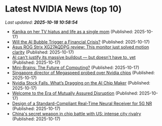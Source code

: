 # Latest NVIDIA News (top 10)
_Last updated: **2025-10-18 10:58:54**_

- [Kanika on her TV hiatus and life as a single mom](https://timesofindia.indiatimes.com/tv/news/hindi/kanika-on-her-tv-hiatus-and-life-as-a-single-mom/articleshow/124627376.cms) (Published: 2025-10-17)
- [Will the AI Bubble Trigger a Financial Crisis?](https://www.project-syndicate.org/commentary/ai-bubble-will-it-cause-a-financial-crisis-by-hilary-j-allen-2025-10) (Published: 2025-10-17)
- [Asus ROG Strix XG27AQDPG review: This monitor just solved motion clarity](https://www.pcworld.com/article/2941203/asus-rog-strix-xg27aqdpg-review.html) (Published: 2025-10-17)
- [AI can't justify its massive buildout — but doesn't have to, yet](https://finance.yahoo.com/news/ai-cant-justify-its-massive-buildout--but-doesnt-have-to-yet-100018131.html) (Published: 2025-10-17)
- [Mini-Brains: The Future of Computing?](https://nep123.com/mini-brains-the-future-of-computing/) (Published: 2025-10-17)
- [Singapore director of Megaspeed probed over Nvidia chips](https://www.straitstimes.com/business/the-megaspeed-mystery-whos-the-singaporean-behind-firm-at-centre-of-nvidia-chips-probe) (Published: 2025-10-17)
- [Nvidia Stock Falls. What’s Dragging on the AI Chip Maker](https://biztoc.com/x/2473c54af2058f85) (Published: 2025-10-17)
- [Welcome to the Era of Mutually Assured Disruption](http://foreignpolicy.com/2025/10/17/us-china-trump-xi-trade-summit-conflict/) (Published: 2025-10-17)
- [Design of a Standard-Compliant Real-Time Neural Receiver for 5G NR](https://research.nvidia.com/publication/2025-05_design-standard-compliant-real-time-neural-receiver-5g-nr) (Published: 2025-10-17)
- [China's secret weapon in chip battle with US: intense city rivalry](https://finance.yahoo.com/news/chinas-secret-weapon-chip-battle-093000681.html) (Published: 2025-10-17)
